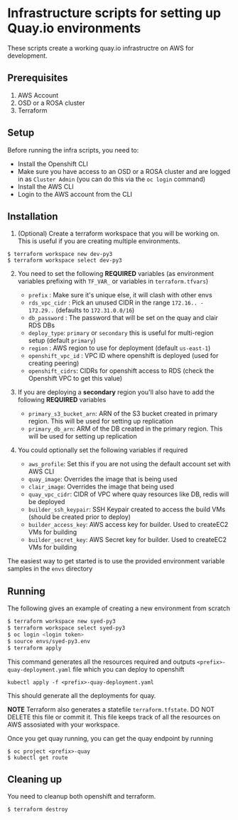 # Infrastructure scripts for setting up Quay.io environments

These scripts create a working quay.io infrastructre on AWS for development.

## Prerequisites

1. AWS Account
1. OSD or a ROSA cluster
1. Terraform


## Setup

Before running the infra scripts, you need to:

* Install the Openshift CLI
* Make sure you have access to an OSD or a ROSA cluster and are logged in as `Cluster Admin` (you can do this via the `oc login` command)
* Install the AWS CLI
* Login to the AWS account from the CLI

## Installation

1. (Optional) Create a terraform workspace that you will be working on. This is useful if you are creating multiple environments.

```
$ terraform workspace new dev-py3
$ terraform workspace select dev-py3
```

2. You need to set the following **REQUIRED** variables (as environment variables prefixing with `TF_VAR_` or variables in `terraform.tfvars`)
    * `prefix` : Make sure it's unique else, it will clash with other envs
    * `rds_vpc_cidr` : Pick an unused CIDR in the range `172.16.. - 172.29..` (defaults to `172.31.0.0/16`)
    * `db_password` : The password that will be set on the quay and clair RDS DBs
    * `deploy_type`: `primary` or `secondary` this is useful for multi-region setup (default `primary`)
    * `region` : AWS region to use for deployment (default `us-east-1`)
    * `openshift_vpc_id` : VPC ID where openshift is deployed (used for creating peering)
    * `openshift_cidrs`: CIDRs for openshift access to RDS (check the Openshift VPC to get this value)

3. If you are deploying a **secondary** region you'll also have to add the following **REQUIRED** variables
    * `primary_s3_bucket_arn`: ARN of the S3 bucket created in primary region. This will be used for setting up replication
    * `primary_db_arn`: ARM of the DB created in the primary region. This will be used for setting up replication

   
4. You could optionally set the following variables if required 
    * `aws_profile`: Set this if you are not using the default account set with AWS CLI
    * `quay_image`: Overrides the image that is being used 
    * `clair_image`: Overrides the image that being used
    * `quay_vpc_cidr`: CIDR of VPC where quay resources like DB, redis will be deployed
    * `builder_ssh_keypair`: SSH Keypair created to access the build VMs (should be created prior to deploy)
    * `builder_access_key`: AWS access key for builder. Used to createEC2 VMs for building
    * `builder_secret_key`: AWS Secret key for builder. Used to createEC2 VMs for building

The easiest way to get started is to use the provided environment variable samples in the `envs` directory

## Running

The following gives an example of creating a new environment from scratch

```bash
$ terraform workspace new syed-py3
$ terraform workspace select syed-py3
$ oc login <login token>
$ source envs/syed-py3.env
$ terraform apply
```

This command generates all the resources required and outputs `<prefix>-quay-deployment.yaml` file which you can deploy to openshift

```
kubectl apply -f <prefix>-quay-deployment.yaml
```

This should generate all the deployments for quay.

**NOTE** Terraform also generates a statefile `terraform.tfstate`. DO NOT DELETE this file or commit it. This file keeps track of all the resources on AWS assosiated with your workspace.

Once you get quay running, you can get the quay endpoint by running

```
$ oc project <prefix>-quay
$ kubectl get route
```


## Cleaning up

You need to cleanup both openshift and terraform. 

```
$ terraform destroy
```

